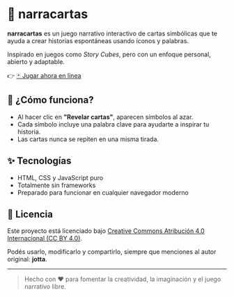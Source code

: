 # 🎴 narracartas

**narracartas** es un juego narrativo interactivo de cartas simbólicas que te ayuda a crear historias espontáneas usando íconos y palabras.

Inspirado en juegos como *Story Cubes*, pero con un enfoque personal, abierto y adaptable.

👉 [🃏 Jugar ahora en línea](https://jfleitas-dev.github.io/narracartas/)


## 🚀 ¿Cómo funciona?

- Al hacer clic en **"Revelar cartas"**, aparecen símbolos al azar.
- Cada símbolo incluye una palabra clave para ayudarte a inspirar tu historia.
- Las cartas nunca se repiten en una misma tirada.

## ✨ Tecnologías

- HTML, CSS y JavaScript puro
- Totalmente sin frameworks
- Preparado para funcionar en cualquier navegador moderno

## 📜 Licencia

Este proyecto está licenciado bajo [Creative Commons Atribución 4.0 Internacional (CC BY 4.0)](https://creativecommons.org/licenses/by/4.0/).

Podés usarlo, modificarlo y compartirlo, siempre que menciones al autor original: **jotta**.

---

> Hecho con ❤️ para fomentar la creatividad, la imaginación y el juego narrativo libre.
